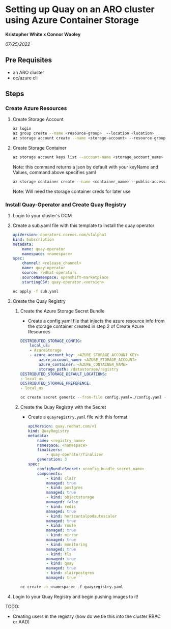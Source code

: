 # Setting up Quay on an ARO cluster using Azure Container Storage 

**Kristopher White x Connor Wooley**

*07/25/2022*

## Pre Requisites

* an ARO cluster
* oc/azure cli

## Steps

### Create Azure Resources
1. Create Storage Account
    ```bash
    az login
    az group create --name <resource-group>  --location <location>
    az storage account create --name <storage-account> --resource-group <resource-group> \ --location eastus --sku Standard_LRS --kind  StorageV2
    ```
2. Create Storage Container
    ```bash
    az storage account keys list --account-name <storage_account_name> --resource-group <resource_group> --output yaml
    ```
    Note: this command returns a json by default with your keyName and Values, command above specifies yaml
    
    ```bash
    az storage container create --name <container_name> --public-access blob \ --account-name <AZURE_STORAGE_ACCOUNT> --account-key <AZURE_STORAGE_ACCOUNT_KEY>
    ```
    Note: Will need the storage container creds for later use

### Install Quay-Operator and Create Quay Registry

1. Login to your cluster's OCM
2. Create a sub.yaml file with this template to install the quay operator

    ```yaml
    apiVersion: operators.coreos.com/v1alpha1
    kind: Subscription
    metadata:
        name: quay-operator
        namespace: <namespace>
    spec:
        channel: <release_channel>
        name: quay-operator
        source: redhat-operators
        sourceNamespace: openshift-marketplace
        startingCSV: quay-operator.<version>
    ```

    ```bash
    oc apply -f sub.yaml
    ```
3. Create the Quay Registry
    1. Create the Azure Storage Secret Bundle
        - Create a config.yaml file that injects the azure resource info from the storage container created in step 2 of Create Azure Resources
        ```yaml
        DISTRIBUTED_STORAGE_CONFIG:
            local_us:
            - AzureStorage
            - azure_account_key: <AZURE_STORAGE_ACCOUNT_KEY>
                azure_account_name: <AZURE_STORAGE_ACCOUNT>
                azure_container: <AZURE_CONTAINER_NAME>
                storage_path: /datastorage/registry
        DISTRIBUTED_STORAGE_DEFAULT_LOCATIONS:
        - local_us
        DISTRIBUTED_STORAGE_PREFERENCE:
        - local_us
        ```
    
        ```bash
        oc create secret generic --from-file config.yaml=./config.yaml -n <namespace> <config_bundle_secret_name>
        ```
    2. Create the Quay Registry with the Secret
        - Create a `quayregistry.yaml` file with this format
            ```yaml
            apiVersion: quay.redhat.com/v1
            kind: QuayRegistry
            metadata:
                name: <registry_name>
                namespace: <namespace>
                finalizers:
                    - quay-operator/finalizer
                generation: 3
            spec:
                configBundleSecret: <config_bundle_secret_name>
                components:
                    - kind: clair
                    managed: true
                    - kind: postgres
                    managed: true
                    - kind: objectstorage
                    managed: false
                    - kind: redis
                    managed: true
                    - kind: horizontalpodautoscaler
                    managed: true
                    - kind: route
                    managed: true
                    - kind: mirror
                    managed: true
                    - kind: monitoring
                    managed: true
                    - kind: tls
                    managed: true
                    - kind: quay
                    managed: true
                    - kind: clairpostgres
                    managed: true```
        ```bash
        oc create -n <namespace> -f quayregistry.yaml
        ```
4. Login to your Quay Registry and begin pushing images to it!

TODO:

* Creating users in the registry (how do we tie this into the cluster RBAC or AAD)



